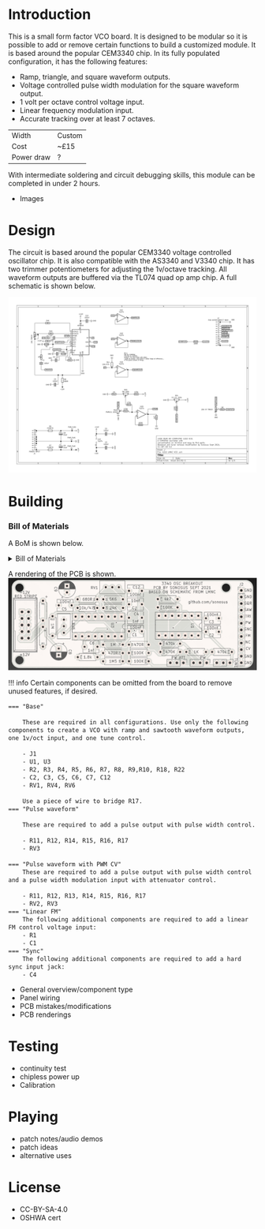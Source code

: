# Introduction

This is a small form factor VCO board. It is designed to be modular so it is possible to add or remove certain functions to build a customized module.
It is based around the popular CEM3340 chip. In its fully populated configuration, it has the following features:

- Ramp, triangle, and square waveform outputs.
- Voltage controlled pulse width modulation for the square waveform output.
- 1 volt per octave control voltage input.
- Linear frequency modulation input.
- Accurate tracking over at least 7 octaves.

 |      |                          |
| ----------- | ------------------------------------ |
| Width     | Custom  |
| Cost       | ~£15 |
| Power draw    | ? |

With intermediate soldering and circuit debugging skills, this module can be completed in under 2 hours.

- Images


# Design

The circuit is based around the popular CEM3340 voltage controlled oscillator chip. It is also compatible with the AS3340 and V3340 chip. It has two trimmer potentiometers for adjusting the 1v/octave tracking. All waveform outputs are buffered via the TL074 quad op amp chip. A full schematic is shown below.

![images/3340breakout-sch-01.jpg](images/3340breakout-sch-01.jpg)

# Building

### Bill of Materials

A BoM is shown below.
 <details>
  <summary>Bill of Materials</summary>   


Notes:

- R6/R7 can be either ferrite beads, 1N5817 diodes, or 10 ohm resistors. If using diodes, ensure the cathode (end with the stripe) is in the hole nearest the + on the silkscreen.

- C8/C9 are optional but recommended to ensure power stability is maintained.

- R11 should be 10k if using the CEM3340 chip and 47k if using the AS3340 chip. In practice, however, any value from 10-50k should suffice.



</details>

A rendering of the PCB is shown.
![images/3340breakout-pcb-01.jpg](images/3340breakout-pcb-01.jpg)

!!! info
    Certain components can be omitted from the board to remove unused features, if desired.

    === "Base"

        These are required in all configurations. Use only the following components to create a VCO with ramp and sawtooth waveform outputs, one 1v/oct input, and one tune control.

        - J1
        - U1, U3
        - R2, R3, R4, R5, R6, R7, R8, R9,R10, R18, R22
        - C2, C3, C5, C6, C7, C12
        - RV1, RV4, RV6

        Use a piece of wire to bridge R17.
    === "Pulse waveform"

        These are required to add a pulse output with pulse width control.

        - R11, R12, R14, R15, R16, R17
        - RV3

    === "Pulse waveform with PWM CV"
        These are required to add a pulse output with pulse width control and a pulse width modulation input with attenuator control.

        - R11, R12, R13, R14, R15, R16, R17
        - RV2, RV3
    === "Linear FM"
        The following additional components are required to add a linear FM control voltage input:
        - R1
        - C1
    === "Sync"
        The following additional components are required to add a hard sync input jack:
        - C4







- General overview/component type
- Panel wiring
- PCB mistakes/modifications
- PCB renderings

# Testing
- continuity test
- chipless power up
- Calibration

# Playing
- patch notes/audio demos
- patch ideas
- alternative uses

# License
- CC-BY-SA-4.0
- OSHWA cert